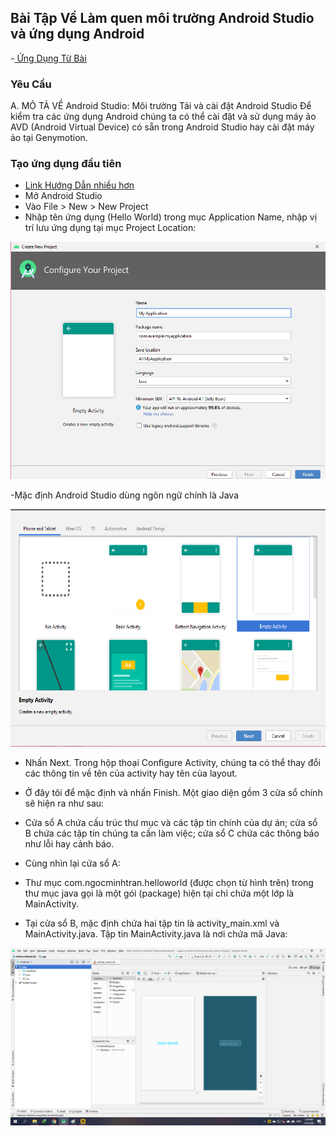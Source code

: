 ## Bài Tập Về Làm quen môi trường Android Studio và ứng dụng Android

-<a href= "https://ngocminhtran.com/2018/06/28/lap-trinh-android-dung-android-studio-3-x/"> Ứng Dụng Từ Bài</a>

### Yêu Cầu
A. MÔ TẢ VỀ Android Studio:
Môi trường
Tải và cài đặt Android Studio
Để kiểm tra các ứng dụng Android chúng ta có thể cài đặt và sử dụng máy ảo AVD (Android Virtual Device) có sẵn trong Android Studio hay cài đặt máy ảo tại Genymotion.
### Tạo ứng dụng đầu tiên
- <a href="https://www.youtube.com/watch?v=AVyxX9WsCVQ&feature=emb_logo">Link Hướng Dẫn nhiều hơn</a>
- Mở Android Studio
- Vào File > New > New Project
- Nhập tên ứng dụng (Hello World) trong mục Application Name, nhập vị trí lưu ứng dụng tại mục Project Location:

![image](android1.png)

-Mặc định Android Studio dùng ngôn ngữ chính là Java

![image](android2.png)



- Nhấn Next. Trong hộp thoại Configure Activity, chúng ta có thể thay đổi các thông tin về tên của activity hay tên của layout. 
- Ở đây tôi để mặc định và nhấn Finish. Một giao diện gồm 3 cửa sổ chính sẽ hiện ra như sau:

- Cửa sổ A chứa cấu trúc thư mục và các tập tin chính của dự án; cửa sổ B chứa các tập tin chúng ta cần làm việc; cửa sổ C chứa các thông báo như lỗi hay cảnh báo.
- Cùng nhìn lại cửa sổ A:

- Thư mục com.ngocminhtran.helloworld (được chọn từ hình trên) trong thư mục java gọi là một gói (package) hiện tại chỉ chứa một lớp là MainActivity.

- Tại cửa sổ B, mặc định chứa hai tập tin là activity_main.xml và MainActivity.java. Tập tin MainActivity.java là nơi chứa mã Java:

![image](Untitled5.png)
